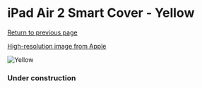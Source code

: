 # iPad Air 2 Smart Cover - Yellow

[Return to previous page](/ipad_air)

[High-resolution image from Apple](https://store.storeimages.cdn-apple.com/8756/as-images.apple.com/is/MGXN2?wid=4500&hei=4500&fmt=png)

<div style="width: 384px"><img src="/everyphone/MGXN2.png" alt="Yellow"></div>

### Under construction
